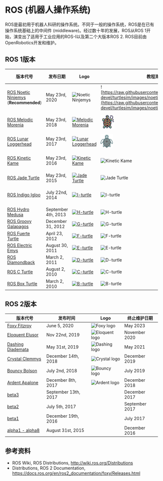# ROS (机器人操作系统)

ROS是最初用于机器人科研的操作系统。不同于一般的操作系统，ROS是在已有操作系统基础上的中间件 (middleware)。经过数十年的发展，ROS从ROS 1开始，演变出了适用于工业应用的ROS-I以及第二个大版本ROS 2. ROS目前由OpenRobotics开发和维护。



## ROS 1版本

| 版本代号                                                     | 发布日期            | Logo                                                         | 教程海龟的图标                                               | 终止维护日期             |
| ------------------------------------------------------------ | ------------------- | ------------------------------------------------------------ | ------------------------------------------------------------ | ------------------------ |
| [ROS Noetic Ninjemys](http://wiki.ros.org/noetic) (**Recommended**) | May 23rd, 2020      | ![Noetic Ninjemys](https://raw.githubusercontent.com/ros-infrastructure/artwork/master/distributions/noetic.png) | ![https://raw.githubusercontent.com/ros/ros_tutorials/noetic-devel/turtlesim/images/noetic.png](https://raw.githubusercontent.com/ros/ros_tutorials/noetic-devel/turtlesim/images/noetic.png) | May, 2025 (Focal EOL)    |
| [ROS Melodic Morenia](http://wiki.ros.org/melodic)           | May 23rd, 2018      | [![Melodic Morenia](https://raw.githubusercontent.com/ros-infrastructure/artwork/master/distributions/melodic_with_bg.png)](http://wiki.ros.org/melodic) | ![Melodic Morenia](https://raw.githubusercontent.com/ros/ros_tutorials/melodic-devel/turtlesim/images/melodic.png) | May, 2023 (Bionic EOL)   |
| [ROS Lunar Loggerhead](http://wiki.ros.org/lunar)            | May 23rd, 2017      | [![Lunar Loggerhead](https://raw.githubusercontent.com/ros-infrastructure/artwork/master/distributions/lunar_with_bg.png)](http://wiki.ros.org/lunar) | ![Lunar Loggerhead](https://raw.githubusercontent.com/ros/ros_tutorials/lunar-devel/turtlesim/images/lunar.png) | May, 2019                |
| [ROS Kinetic Kame](http://wiki.ros.org/kinetic)              | May 23rd, 2016      | [![Kinetic Kame](https://raw.githubusercontent.com/ros-infrastructure/artwork/master/distributions/kinetic.png)](http://wiki.ros.org/kinetic) | ![Kinetic Kame](https://raw.github.com/ros/ros_tutorials/kinetic-devel/turtlesim/images/kinetic.png) | April, 2021 (Xenial EOL) |
| [ROS Jade Turtle](http://wiki.ros.org/jade)                  | May 23rd, 2015      | [![Jade Turtle](http://i.imgur.com/99oTyT5.png)](http://wiki.ros.org/jade) | ![Jade Turtle](https://raw.github.com/ros/ros_tutorials/jade-devel/turtlesim/images/jade.png) | May, 2017                |
| [ROS Indigo Igloo](http://wiki.ros.org/indigo)               | July 22nd, 2014     | [![I-turtle](http://i.imgur.com/YBCUixi.png)](http://wiki.ros.org/indigo) | ![I-turtle](https://raw.github.com/ros/ros_tutorials/indigo-devel/turtlesim/images/indigo.png) | April, 2019 (Trusty EOL) |
| [ROS Hydro Medusa](http://wiki.ros.org/hydro)                | September 4th, 2013 | [![H-turtle](http://i.imgur.com/xvfZPAo.png)](http://wiki.ros.org/hydro) | ![H-turtle](https://raw.github.com/ros/ros_tutorials/hydro-devel/turtlesim/images/hydro.png) | May, 2015                |
| [ROS Groovy Galapagos](http://wiki.ros.org/groovy)           | December 31, 2012   | [![G-turtle](http://www.ros.org/images/groovygalapagos-320w.jpg)](http://wiki.ros.org/groovy) | ![G-turtle](https://raw.github.com/ros/ros_tutorials/groovy-devel/turtlesim/images/groovy.png) | July, 2014               |
| [ROS Fuerte Turtle](http://wiki.ros.org/fuerte)              | April 23, 2012      | [![F-turtle](http://www.ros.org/images/fuerte-320w.jpg)](http://wiki.ros.org/fuerte) | ![F-turtle](https://raw.github.com/ros/ros_tutorials/groovy-devel/turtlesim/images/fuerte.png) | --                       |
| [ROS Electric Emys](http://wiki.ros.org/electric)            | August 30, 2011     | [![E-turtle](http://www.ros.org/news/resources/2011/electric_640w.png)](http://wiki.ros.org/electric) | ![E-turtle](https://raw.github.com/ros/ros_tutorials/groovy-devel/turtlesim/images/electric.png) | --                       |
| [ROS Diamondback](http://wiki.ros.org/diamondback)           | March 2, 2011       | [![D-turtle](http://ros.org/images/wiki/diamondback_posterLo-240w.jpg)](http://wiki.ros.org/diamondback) | ![D-turtle](https://raw.github.com/ros/ros_tutorials/groovy-devel/turtlesim/images/diamondback.png) | --                       |
| [ROS C Turtle](http://wiki.ros.org/cturtle)                  | August 2, 2010      | [![C-turtle](http://ros.org/images/wiki/cturtle.jpg)](http://wiki.ros.org/cturtle) | ![C-turtle](https://raw.github.com/ros/ros_tutorials/groovy-devel/turtlesim/images/sea-turtle.png) | --                       |
| [ROS Box Turtle](http://wiki.ros.org/boxturtle)              | March 2, 2010       | [![B-turtle](http://ros.org/wiki/boxturtle?action=AttachFile&do=get&target=Box_Turtle.320.png)](http://wiki.ros.org/boxturtle) | ![B-turtle](https://raw.github.com/ros/ros_tutorials/groovy-devel/turtlesim/images/box-turtle.png) | --                       |



## ROS 2版本

| 版本代号                                                     | 发布时间             | Logo                                                         | 终止维护日期   |
| ------------------------------------------------------------ | -------------------- | ------------------------------------------------------------ | -------------- |
| [Foxy Fitzroy](https://docs.ros.org/en/ros2_documentation/foxy/Releases/Release-Foxy-Fitzroy.html) | June 5, 2020         | ![Foxy logo](https://docs.ros.org/en/ros2_documentation/foxy/_images/foxy-small.png) | May 2023       |
| [Eloquent Elusor](https://docs.ros.org/en/ros2_documentation/foxy/Releases/Release-Eloquent-Elusor.html) | Nov 22nd, 2019       | ![Eloquent logo](https://docs.ros.org/en/ros2_documentation/foxy/_images/eloquent-small.png) | November 2020  |
| [Dashing Diademata](https://docs.ros.org/en/ros2_documentation/foxy/Releases/Release-Dashing-Diademata.html) | May 31st, 2019       | ![Dashing logo](https://docs.ros.org/en/ros2_documentation/foxy/_images/dashing-small.png) | May 2021       |
| [Crystal Clemmys](https://docs.ros.org/en/ros2_documentation/foxy/Releases/Release-Crystal-Clemmys.html) | December 14th, 2018  | ![Crystal logo](https://docs.ros.org/en/ros2_documentation/foxy/_images/crystal-small.png) | December 2019  |
| [Bouncy Bolson](https://docs.ros.org/en/ros2_documentation/foxy/Releases/Release-Bouncy-Bolson.html) | July 2nd, 2018       | ![Bouncy logo](https://docs.ros.org/en/ros2_documentation/foxy/_images/bouncy-small.png) | July 2019      |
| [Ardent Apalone](https://docs.ros.org/en/ros2_documentation/foxy/Releases/Release-Ardent-Apalone.html) | December 8th, 2017   | ![Ardent logo](https://docs.ros.org/en/ros2_documentation/foxy/_images/ardent-small.png) | December 2018  |
| [beta3](https://docs.ros.org/en/ros2_documentation/foxy/Releases/Beta3-Overview.html) | September 13th, 2017 |                                                              | December 2017  |
| [beta2](https://docs.ros.org/en/ros2_documentation/foxy/Releases/Beta2-Overview.html) | July 5th, 2017       |                                                              | September 2017 |
| [beta1](https://docs.ros.org/en/ros2_documentation/foxy/Releases/Beta1-Overview.html) | December 19th, 2016  |                                                              | July 2017      |
| [alpha1 - alpha8](https://docs.ros.org/en/ros2_documentation/foxy/Releases/Alpha-Overview.html) | August 31st, 2015    |                                                              | December 2016  |



## 参考资料

- ROS Wiki, ROS Distributions, http://wiki.ros.org/Distributions
- Distributions, ROS 2 Documentation, https://docs.ros.org/en/ros2_documentation/foxy/Releases.html